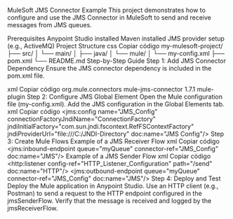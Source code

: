 MuleSoft JMS Connector Example
This project demonstrates how to configure and use the JMS Connector in MuleSoft to send and receive messages from JMS queues.

Prerequisites
Anypoint Studio installed
Maven installed
JMS provider setup (e.g., ActiveMQ)
Project Structure
css
Copiar código
my-mulesoft-project/
├── src/
│   └── main/
│       ├── java/
│       └── mule/
│           └── my-config.xml
├── pom.xml
└── README.md
Step-by-Step Guide
Step 1: Add JMS Connector Dependency
Ensure the JMS connector dependency is included in the pom.xml file.

xml
Copiar código
<dependency>
    <groupId>org.mule.connectors</groupId>
    <artifactId>mule-jms-connector</artifactId>
    <version>1.7.1</version> <!-- Verify the latest version available -->
    <classifier>mule-plugin</classifier>
</dependency>
Step 2: Configure JMS Global Element
Open the Mule configuration file (my-config.xml).
Add the JMS configuration in the Global Elements tab.
xml
Copiar código
<jms:config name="JMS_Config" connectionFactoryJndiName="ConnectionFactory"
            jndiInitialFactory="com.sun.jndi.fscontext.RefFSContextFactory"
            jndiProviderUrl="file:///C:/JNDI-Directory"
            doc:name="JMS Config"/>
Step 3: Create Mule Flows
Example of a JMS Receiver Flow
xml
Copiar código
<flow name="jmsReceiverFlow">
    <jms:inbound-endpoint queue="myQueue" connector-ref="JMS_Config" doc:name="JMS"/>
    <logger message="Received JMS message: #[payload]" level="INFO" doc:name="Logger"/>
</flow>
Example of a JMS Sender Flow
xml
Copiar código
<flow name="jmsSenderFlow">
    <http:listener config-ref="HTTP_Listener_Configuration" path="/send" doc:name="HTTP"/>
    <set-payload value="Hello JMS" doc:name="Set Payload"/>
    <jms:outbound-endpoint queue="myQueue" connector-ref="JMS_Config" doc:name="JMS"/>
</flow>
Step 4: Deploy and Test
Deploy the Mule application in Anypoint Studio.
Use an HTTP client (e.g., Postman) to send a request to the HTTP endpoint configured in the jmsSenderFlow.
Verify that the message is received and logged by the jmsReceiverFlow.
